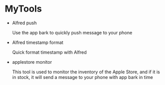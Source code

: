 # MyTools

- Alfred push

    Use the app bark to quickly push message to your phone

- Alfred timestamp format

    Quick format timestamp with Alfred

- applestore monitor

    This tool is used to monitor the inventory of the Apple Store, and if it is in stock, it will send a message to your phone with app bark in time